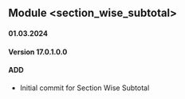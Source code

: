 ## Module <section_wise_subtotal>

#### 01.03.2024
#### Version 17.0.1.0.0
#### ADD
- Initial commit for Section Wise Subtotal

